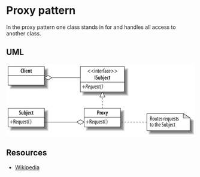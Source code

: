 # Proxy pattern

In the proxy pattern one class stands in for and handles all access to another class.

## UML
 
![Alt text](../../uml/proxy.jpg)

## Resources

- [Wikipedia](https://en.wikipedia.org/wiki/Proxy_pattern)